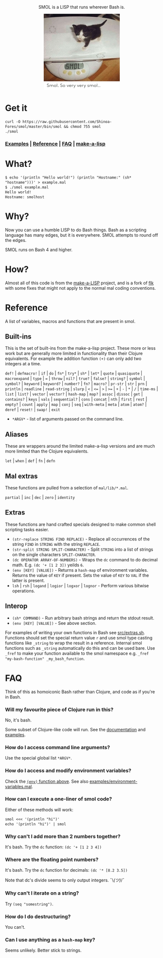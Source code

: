 <p align="center">
  SMOL is a LISP that runs wherever Bash is.
</p>

<p align="center"><img src="docs/smol.png?sanitize=true alt="smol" width="250" height="250"></p>

# Get it

```shell
curl -O https://raw.githubusercontent.com/Shinoa-Fores/smol/master/bin/smol && chmod 755 smol
./smol
```

### [Examples](./examples) | [Reference](#reference) | [FAQ](#faq) | [make-a-lisp](https://github.com/kanaka/mal)

# What?

```
$ echo '(println "Hello world!") (println "Hostname:" (sh* "hostname")))' > example.mal
$ ./smol example.mal
Hello world!
Hostname: smolhost
```

# Why?

Now you can use a humble LISP to do Bash things.
Bash as a scripting language has many edges, but it is everywhere.
SMOL attempts to round off the edges.

SMOL runs on Bash 4 and higher.

# How?

Almost all of this code is from the [make-a-LISP](https://github.com/kanaka/mal/) project, and is a fork of [flk](https://github.com/chr15m/flk) with some fixes that might not apply to the normal mal coding conventions.

# Reference

A list of variables, macros and functions that are present in smol.

## Built-ins

This is the set of built-ins from the make-a-lisp project.
These more or less work but are generally more limited in functionality than their Clojure equivalents.
For example the addition function `(+)` can only add two integers at a time.

`def!` | `defmacro!` | `if` | `do` | `fn*` | `try*` | `sh*` | `let*` | `quote` | `quasiquote` | `macroexpand` | `type` | `=` | `throw` | `nil?` | `true?` | `false?` | `string?` | `symbol` | `symbol?` | `keyword` | `keyword?` | `number?` | `fn?` | `macro?` | `pr-str` | `str` | `prn` | `println` | `readline` | `read-string` | `slurp` | `<` | `<=` | `>` | `>=` | `+` | `-` | `*` | `/` | `time-ms` | `list` | `list?` | `vector` | `vector?` | `hash-map` | `map?` | `assoc` | `dissoc` | `get` | `contains?` | `keys` | `vals` | `sequential?` | `cons` | `concat` | `nth` | `first` | `rest` | `empty?` | `count` | `apply` | `map` | `conj` | `seq` | `with-meta` | `meta` | `atom` | `atom?` | `deref` | `reset!` | `swap!` | `exit`

 * `*ARGV*` - list of arguments passed on the command line.

## Aliases

These are wrappers around the limited make-a-lisp versions and are much more limited than the Clojure equivalents.

`let` | `when` | `def` | `fn` | `defn`

## Mal extras

These functions are pulled from a selection of `mal/lib/*.mal`.

`partial` | `inc` | `dec` | `zero` | `identity`

## Extras

These functions are hand crafted specials designed to make common shell scripting tasks easier.

 * `(str-replace STRING FIND REPLACE)` - Replace all occurrences of the string `FIND` in `STRING` with the string `REPLACE`.
 * `(str-split STRING SPLIT-CHARACTER)` - Split `STRING` into a list of strings on the single characters `SPLIT-CHARACTER`.
 * `(dc OPERATOR ARRAY-OF-NUMBERS)` - Wraps the `dc` command to do decimal math. E.g. `(dc '+ [1 2 3])` yeilds `6`.
 * `(env [KEY] [VALUE])` - Returns a `hash-map` of environment variables. Returns the value of `KEY` if present. Sets the value of `KEY` to `VAL` if the latter is present.
 * `lsh` | `rsh` | `logand` | `logior` | `logxor` | `lognor` - Perform various bitwise operations.

## Interop

 * `(sh* COMMAND)` - Run arbitrary bash strings and return the stdout result.
 * `(env [KEY] [VALUE])` - See above section.

For examples of writing your own functions in Bash see [src/extras.sh](./src/extras.sh).
Functions should set the special return value `r` and use smol type casting functions like `_string` to wrap the result in a reference.
Internal smol functions such as `_string` automatically do this and can be used bare.
Use `_fref` to make your function available to the smol namespace e.g. `_fref "my-bash-function" _my_bash_function`.

# FAQ

Think of this as homoiconic Bash rather than Clojure, and code as if you're in Bash.

### Will my favourite piece of Clojure run in this?

No, it's bash.

Some subset of Clojure-like code will run. See the [documentation](#reference) and [examples](./examples).

### How do I access command line arguments?

Use the special global list `*ARGV*`.

### How do I access and modify environment variables?

Check the [`(env)` function above](#smol-extras). See also [examples/environment-variables.mal](./examples/environment-variables.mal).

### How can I execute a one-liner of smol code?

Either of these methods will work:

```shell
smol <<< '(println "hi")'
echo '(println "hi")' | smol
```

### Why can't I add more than 2 numbers together?

It's bash. Try the `dc` function: `(dc '+ [1 2 3 4])`

### Where are the floating point numbers?

It's bash. Try the `dc` function for decimals: `(dc '* [8.2 3.5])`

Note that dc's divide seems to only output integers. ¯\\_(ツ)_/¯

### Why can't I iterate on a string?

Try `(seq "somestring")`.

### How do I do destructuring?

You can't.

### Can I use anything as a `hash-map` key?

Seems unlikely. Better stick to strings.

